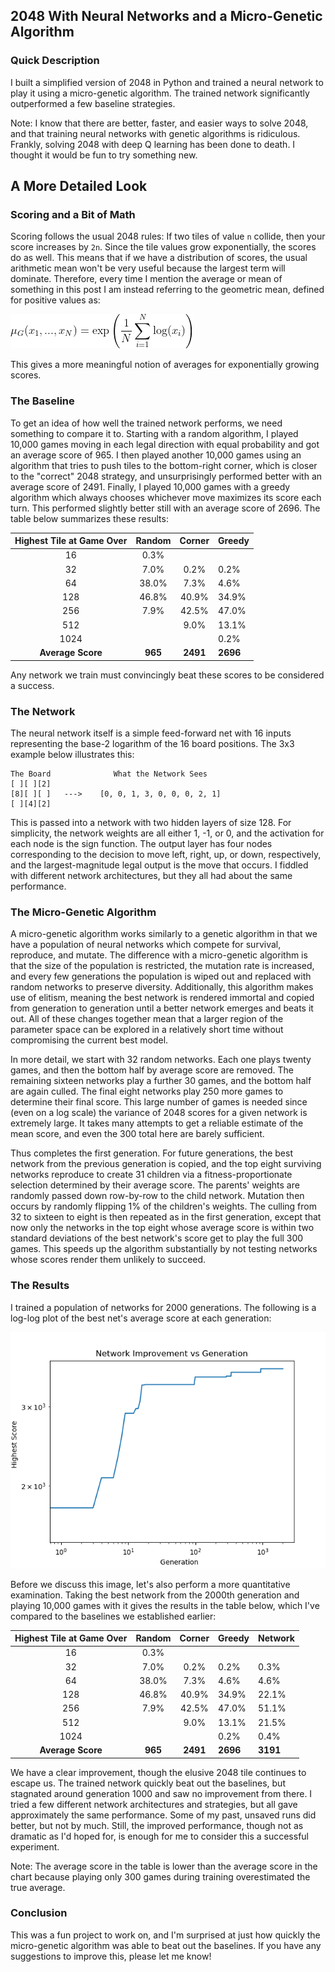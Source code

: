 ## 2048 With Neural Networks and a Micro-Genetic Algorithm ##

### Quick Description ###
I built a simplified version of 2048 in Python and trained a neural network to play it using a micro-genetic algorithm.  The trained network significantly outperformed a few baseline strategies.

Note:  I know that there are better, faster, and easier ways to solve 2048, and that training neural networks with genetic algorithms is ridiculous.  Frankly, solving 2048 with deep Q learning has been done to death.  I thought it would be fun to try something new.

## A More Detailed Look ##
### Scoring and a Bit of Math ###
Scoring follows the usual 2048 rules:  If two tiles of value `n` collide, then your score increases by `2n`.  Since the tile values grow exponentially, the scores do as well.  This means that if we have a distribution of scores, the usual arithmetic mean won't be very useful because the largest term will dominate.  Therefore, every time I mention the average or mean of something in this post I am instead referring to the geometric mean, defined for positive values as:

![Geometric Mean](misc/geometric_mean.png)

This gives a more meaningful notion of averages for exponentially growing scores.


### The Baseline ###
To get an idea of how well the trained network performs, we need something to compare it to.  Starting with a random algorithm, I played 10,000 games moving in each legal direction with equal probability and got an average score of 965.  I then played another 10,000 games using an algorithm that tries to push tiles to the bottom-right corner, which is closer to the "correct" 2048 strategy, and unsurprisingly performed better with an average score of 2491.  Finally, I played 10,000 games with a greedy algorithm which always chooses whichever move maximizes its score each turn.  This performed slightly better still with an average score of 2696.  The table below summarizes these results:

Highest Tile at Game Over | Random  | Corner   | Greedy
:------------------------:|:-------:|:--------:|:------
16                        | 0.3%    |          | 
32                        | 7.0%    | 0.2%     | 0.2%
64                        | 38.0%   | 7.3%     | 4.6%
128                       | 46.8%   | 40.9%    | 34.9%
256                       | 7.9%    | 42.5%    | 47.0%
512                       |         | 9.0%     | 13.1%
1024                      |         |          | 0.2%
**Average Score**         | **965** | **2491** | **2696**

Any network we train must convincingly beat these scores to be considered a success.


### The Network ###
The neural network itself is a simple feed-forward net with 16 inputs representing the base-2 logarithm of the 16 board positions.  The 3x3 example below illustrates this:
```
The Board              What the Network Sees
[ ][ ][2]
[8][ ][ ]   --->    [0, 0, 1, 3, 0, 0, 0, 2, 1]
[ ][4][2]
```
This is passed into a network with two hidden layers of size 128.  For simplicity, the network weights are all either 1, -1, or 0, and the activation for each node is the sign function.  The output layer has four nodes corresponding to the decision to move left, right, up, or down, respectively, and the largest-magnitude legal output is the move that occurs.  I fiddled with different network architectures, but they all had about the same performance.


### The Micro-Genetic Algorithm ###
A micro-genetic algorithm works similarly to a genetic algorithm in that we have a population of neural networks which compete for survival, reproduce, and mutate.  The difference with a micro-genetic algorithm is that the size of the population is restricted, the mutation rate is increased, and every few generations the population is wiped out and replaced with random networks to preserve diversity.  Additionally, this algorithm makes use of elitism, meaning the best network is rendered immortal and copied from generation to generation until a better network emerges and beats it out.  All of these changes together mean that a larger region of the parameter space can be explored in a relatively short time without compromising the current best model.

In more detail, we start with 32 random networks.  Each one plays twenty games, and then the bottom half by average score are removed.  The remaining sixteen networks play a further 30 games, and the bottom half are again culled.  The final eight networks play 250 more games to determine their final score.  This large number of games is needed since (even on a log scale) the variance of 2048 scores for a given network is extremely large.  It takes many attempts to get a reliable estimate of the mean score, and even the 300 total here are barely sufficient.

Thus completes the first generation.  For future generations, the best network from the previous generation is copied, and the top eight surviving networks reproduce to create 31 children via a fitness-proportionate selection determined by their average score.  The parents' weights are randomly passed down row-by-row to the child network.  Mutation then occurs by randomly flipping 1% of the children's weights.  The culling from 32 to sixteen to eight is then repeated as in the first generation, except that now only the networks in the top eight whose average score is within two standard deviations of the best network's score get to play the full 300 games.  This speeds up the algorithm substantially by not testing networks whose scores render them unlikely to succeed.


### The Results ###
I trained a population of networks for 2000 generations.  The following is a log-log plot of the best net's average score at each generation:

![Evolution of Scores](misc/scores_per_generation.png)

Before we discuss this image, let's also perform a more quantitative examination.  Taking the best network from the 2000th generation and playing 10,000 games with it gives the results in the table below, which I've compared to the baselines we established earlier:

Highest Tile at Game Over | Random  | Corner   | Greedy   | Network
:------------------------:|:-------:|:--------:|:---------|:-------
16                        | 0.3%    |          |          | 
32                        | 7.0%    | 0.2%     | 0.2%     | 0.3%
64                        | 38.0%   | 7.3%     | 4.6%     | 4.6%
128                       | 46.8%   | 40.9%    | 34.9%    | 22.1%
256                       | 7.9%    | 42.5%    | 47.0%    | 51.1%
512                       |         | 9.0%     | 13.1%    | 21.5%
1024                      |         |          | 0.2%     | 0.4%
**Average Score**         | **965** | **2491** | **2696** | **3191**

We have a clear improvement, though the elusive 2048 tile continues to escape us.  The trained network quickly beat out the baselines, but stagnated around generation 1000 and saw no improvement from there.  I tried a few different network architectures and strategies, but all gave approximately the same performance.  Some of my past, unsaved runs did better, but not by much.  Still, the improved performance, though not as dramatic as I'd hoped for, is enough for me to consider this a successful experiment.

Note: The average score in the table is lower than the average score in the chart because playing only 300 games during training overestimated the true average.


### Conclusion ###
This was a fun project to work on, and I'm surprised at just how quickly the micro-genetic algorithm was able to beat out the baselines.  If you have any suggestions to improve this, please let me know!
